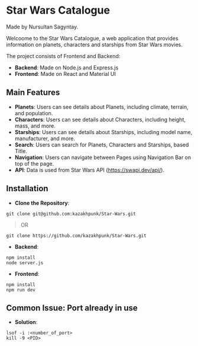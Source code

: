 # Star Wars Catalogue 
Made by Nursultan Sagyntay.

Welcoome to the Star Wars Catalogue, a web application that provides information on planets, characters and starships from Star Wars movies. 

The project consists of Frontend and Backend:

- **Backend**: Made on Node.js and Express.js
- **Frontend**: Made on React and Material UI

## Main Features

- **Planets**: Users can see details about Planets, including climate, terrain, and population. 
- **Characters**: Users can see details about Characters, including height, mass, and more. 
- **Starships**: Users can see details about Starships, including model name, manufacturer, and more. 
- **Search**: Users can search for Planets, Characters and Starships, based Title.
- **Navigation**: Users can navigate between Pages using Navigation Bar on top of the page.
- **API**: Data is used from Star Wars API (https://swapi.dev/api/).

## Installation

- **Clone the Repository**:

```console
git clone git@github.com:kazakhpunk/Star-Wars.git
```

>OR

```console
git clone https://github.com/kazakhpunk/Star-Wars.git
```

- **Backend**:
```console
npm install
node server.js
```

- **Frontend**:
```console
npm install
npm run dev
```
## Common Issue: Port already in use

- **Solution**:
```console
lsof -i :<number_of_port>
kill -9 <PID>
```
